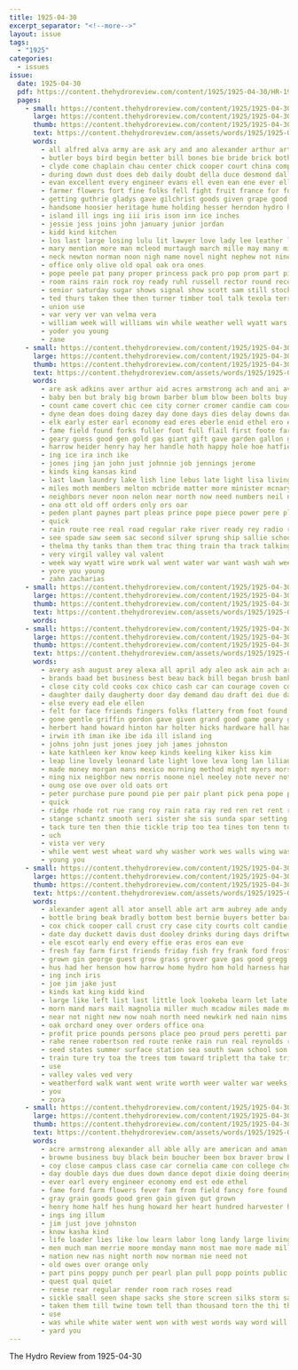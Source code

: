 ```yaml
---
title: 1925-04-30
excerpt_separator: "<!--more-->"
layout: issue
tags:
  - "1925"
categories:
  - issues
issue:
  date: 1925-04-30
  pdf: https://content.thehydroreview.com/content/1925/1925-04-30/HR-1925-04-30.pdf
  pages:
    - small: https://content.thehydroreview.com/content/1925/1925-04-30/small/HR-1925-04-30-01.jpg
      large: https://content.thehydroreview.com/content/1925/1925-04-30/large/HR-1925-04-30-01.jpg
      thumb: https://content.thehydroreview.com/content/1925/1925-04-30/thumbnails/HR-1925-04-30-01.jpg
      text: https://content.thehydroreview.com/assets/words/1925/1925-04-30/HR-1925-04-30-01.txt
      words:
        - all alfred alva army are ask ary and ano alexander arthur arts american alert able ater aylor april
        - butler boys bird begin better bill bones bie bride brick both been brown burden brave bran benefield ban brides battle business big ball best bob bank baby box basket bach birth bene but burner boy burk
        - clyde come chaplain chau center chick cooper court china company camera church cedar charles card con claus cheer char clerk cast clar couch christian chop comes cha charley chapel class clock crane character cope city came car chief college cooks
        - during down dust does deb daily doubt della duce desmond dally desper dent day dinner dunlap daughter duty diana doing dale dawson dau
        - evan excellent every engineer evans ell even ean ene ever ella elsie emery ent east
        - farmer flowers fort fine folks fell fight fruit france for forth few from found first farm friends friday famous fellow field frank
        - getting guthrie gladys gave gilchrist goods given grape good garwood gibson ghering gray gay glad groom garden glee
        - handsome hoosier heritage hume holding hesser herndon hydro harvey hile henri high hoe honor held her hinton hold hin hamons hart hoot hoppers housekeeper house herbert had home has
        - island ill ings ing iii iris ison inn ice inches
        - jessie jess joins john january junior jordan
        - kidd kind kitchen
        - los last large losing lulu lit lawyer love lady lee leather late lemons lewis lad lines loc ler leonard little lorene las land lahoma
        - mary mention more man mcleod murtaugh march mille may many miss mabry mass mix most maid matter mission men morning machin music min mash made mor means much
        - neck newton norman noon nigh name novel night nephew not nine nidiffer ning numbers nicely now new
        - office only olive old opal oak ora ones
        - pope peele pat pany proper princess pack pro pop prom part piano pees pon people past plenty paul public per president palmer parsonage post pounds pound
        - room rains rain rock roy ready ruhl russell rector round record rene real rad rol richert riding ralph rather run
        - senior saturday sugar shows signal show scott sam still stockman star sell she season sata state soon shaw starring shell stove sermon sunday sale storm see shape ser stormy speaker stem six such short sund school sack special side sweeper smith solo son sis sales sister
        - ted thurs taken thee then turner timber tool talk texola terrible them toward ting tom take the thomas than turns tome too table tilbe theis
        - union use
        - var very ver van velma vera
        - william week will williams win while weather well wyatt wars worley wen wish white with was wash word weak wings weatherford way weeks worlds walk work wells winkle water war
        - yoder you young
        - zane
    - small: https://content.thehydroreview.com/content/1925/1925-04-30/small/HR-1925-04-30-02.jpg
      large: https://content.thehydroreview.com/content/1925/1925-04-30/large/HR-1925-04-30-02.jpg
      thumb: https://content.thehydroreview.com/content/1925/1925-04-30/thumbnails/HR-1925-04-30-02.jpg
      text: https://content.thehydroreview.com/assets/words/1925/1925-04-30/HR-1925-04-30-02.txt
      words:
        - are ask adkins aver arthur aid acres armstrong ach and ani ave asa agent all area autumn april ane
        - baby ben but braly big brown barber blum blow been bolts buy both books better bent bloom bert bell bet box bandy boy branson bead bound bei bees bureau
        - count came covert chic cee city corner cromer candie cam couch car chi cream craig clear crissman child cin creek collar coats chick church cake con cotton can cowden claney cox call company carrier cach certain cooks care cry
        - dyne dean does doing dazey day done days dies delay downs daughter dire damm diamond davis doe
        - elk early ester earl economy ead eres eberle enid ethel ero esther ent every eme even ell
        - fame field found forks fuller foot full flail first foote farmer flood farm friday fed fountain farms fie frank fresh file from freshman fund fields foreman free fate for fruit few friends
        - geary guess good gen gold gas giant gift gave garden gallon guthrie gist griffin guy goods going ground german
        - harrow heider henry hay her handle hoth happy hole hoe hatfield hinton hodnett haggard hobby handsome halls hurrell harvester harry harness hope hour hall hand homes heen hainline had harvey home henke hose hercules has high hooker herndon how hydro herbert horace
        - ing ice ira inch ike
        - jones jing jan john just johnnie job jennings jerome
        - kinds king kansas kind
        - last lawn laundry lake lish line lebus late light lisa living lanting ling lor left less live little lawerence large let lights luther lamp long later like lee
        - miles moth members melton mcbride matter more minister mcnary mor much mon morgan mat morning many minnie mare mary miss must mail man meadow monday master memory made merrill moe money mee murphy mis mean
        - neighbors never noon nelon near north now need numbers neil night new not news needs
        - ona ott old off orders only ors oar
        - peden plant paynes part pleas prince pope piece power pere plain pauls pear paxton post per past pound pan process pent plows
        - quick
        - rain route ree real road regular rake river ready rey radio ret ray
        - see spade saw seem sac second silver sprung ship sallie school such stocks single save sunday sid spring savin small son storm som shone shaw stillson special sone struck seger service steel send star salad speed sila still sup sun sam store super sole sell she shells saturday said
        - thelma thy tanks than them trac thing train tha track talkington terrible the tas thi tilda town ten take then top
        - very virgil valley val valent
        - week way wyatt wire work wal went water war want wash wah wee with was well wit waste warkentin wick will wynona while working
        - yore you young
        - zahn zacharias
    - small: https://content.thehydroreview.com/content/1925/1925-04-30/small/HR-1925-04-30-03.jpg
      large: https://content.thehydroreview.com/content/1925/1925-04-30/large/HR-1925-04-30-03.jpg
      thumb: https://content.thehydroreview.com/content/1925/1925-04-30/thumbnails/HR-1925-04-30-03.jpg
      text: https://content.thehydroreview.com/assets/words/1925/1925-04-30/HR-1925-04-30-03.txt
      words:
    - small: https://content.thehydroreview.com/content/1925/1925-04-30/small/HR-1925-04-30-04.jpg
      large: https://content.thehydroreview.com/content/1925/1925-04-30/large/HR-1925-04-30-04.jpg
      thumb: https://content.thehydroreview.com/content/1925/1925-04-30/thumbnails/HR-1925-04-30-04.jpg
      text: https://content.thehydroreview.com/assets/words/1925/1925-04-30/HR-1925-04-30-04.txt
      words:
        - avery ash august arey alexa all april ady aleo ask ain ach ary arm ayes are art and arms area able angers ana
        - brands baad bet business best beau back bill began brush banks bee big but bank bead boy ber bunch bud ben bas bills bonds born bert bol bie binder buy begun bone been baby better bis boys breath
        - close city cold cooks cox chico cash car can courage coven comb cia chamber clara county come charm child clint call check custer
        - daughter daily daugherty door day demand dau draft dei due dandy during days dries deere dor
        - else every ead ele ellen
        - felt for face friends fingers folks flattery from foot found ford frances fie friday fund first forland few foote farm flick
        - gone gentle griffin gordon gave given grand good game geary gies gibbs
        - herbert hand howard hinton har holter hicks hardware hall hade hundred him hands had how henry head home horse hani house health heir her hydro hal human hurry height hor hard hatfield hud harriet hair heger hund hie
        - irwin ith iman ike ibe ida ill island ing
        - johns john just jones joey joh james johnston
        - kate kathleen ker know keep kinds keeling kiker kiss kim
        - leap line lovely leonard late light love leva long lan lilian list loose longer lillian let leader liberty lowman left les look little like
        - made money morgan mans mexico morning method might myers morse marks market men many minn moment monday maize meo may more man marke mules mis
        - ning nix neighbor new norris noone niel neeley note never not
        - oung ose ove over old oats ort
        - peter purchase pure pound pie per pair plant pick pena pope president plenty power pleasant poet pam pat plants piedmont por pers pounds pen
        - quick
        - ridge rhode rot rue rang roy rain rata ray red ren ret rent rawleigh rok rock rie real read row
        - stange schantz smooth seri sister she sis sunda spar setting sor send span salb shoats shar second seems swift stockton steel sweet shidler single sat stunz schreck surplus school sense say styles soy shoulder sudan sin simple standing settle sale show sell sugar sen sally selling see smile saturday seed son saw sal strong sam stocks still
        - tack ture ten then thie tickle trip too tea tines ton tenn toward tor taylor try thi thompson tard till taken tod than the top tee them texas trom tail theron toe team
        - uch
        - vista ver very
        - while went west wheat ward why washer work wes walls wing waste was words wall way ware wry white won weatherford write will wold wind with word wage wax wife weight well want welcome
        - young you
    - small: https://content.thehydroreview.com/content/1925/1925-04-30/small/HR-1925-04-30-05.jpg
      large: https://content.thehydroreview.com/content/1925/1925-04-30/large/HR-1925-04-30-05.jpg
      thumb: https://content.thehydroreview.com/content/1925/1925-04-30/thumbnails/HR-1925-04-30-05.jpg
      text: https://content.thehydroreview.com/assets/words/1925/1925-04-30/HR-1925-04-30-05.txt
      words:
        - alexander agent all ator ansell able art arm aubrey ade andy and armstrong are
        - bottle bring beak bradly bottom best bernie buyers better barber bryan but bish brother business bert bey bill bank buy
        - cox chick cooper call crust cry case city courts colt candie cold cash chief charlie collins can come chilli cove cook corn chestnut cross cedar company course car college clarence chronic
        - date day duckett davis dust dooley drinks during days driftwood der double dise ded
        - ele escot early end every effie eras eros ean eve
        - fresh fay farm first friends friday fish fry frank ford frost for fam fill fruit fred from farmer former fall faye fore few filling field
        - grown gin george guest grow grass grover gave gas good gregg glad geary gordon gain gad
        - hus had her henson how harrow home hydro hom hold harness hands hollis handle homes height hinton hill has
        - ing inch iris
        - joe jim jake just
        - kinds kat king kidd kind
        - large like left list last little look lookeba learn let late lewis light lett low lake label lizzie lawton long lee
        - morn mand mars mail magnolia miller much mcadow miles made mulch many more may maud mary merle man morgan minerva mare mildred miss mill monday
        - near not night new now noah north need newkirk ned nain nims
        - oak orchard oney over orders office ona
        - profit price pounds persons place peo proud pers peretti par post pere pure pepe points part pent
        - rahe renee robertson red route renke rain run real reynolds res robert
        - seed states summer surface station sea south swan school son sigh storm silver spencer see store she sell sick sand siege sister sale start stand speed spring sales saturday sorrell stewart selves shoe sas schools spain season special sey sam smith state strong soon sary sunday sack service small sickles star short
        - train ture try toa the trees tom toward triplett tha take trip ton treat teach ten thing them tones thomas tope thyng
        - use
        - valley vales ved very
        - weatherford walk want went write worth weer walter war weeks witt with working way words west warkentin will wilson washita withers wife work weed washer was week wide why
        - you
        - zora
    - small: https://content.thehydroreview.com/content/1925/1925-04-30/small/HR-1925-04-30-06.jpg
      large: https://content.thehydroreview.com/content/1925/1925-04-30/large/HR-1925-04-30-06.jpg
      thumb: https://content.thehydroreview.com/content/1925/1925-04-30/thumbnails/HR-1925-04-30-06.jpg
      text: https://content.thehydroreview.com/assets/words/1925/1925-04-30/HR-1925-04-30-06.txt
      words:
        - acre armstrong alexander all able ally are american and aman alin ast america
        - browne business buy black bein boucher been box braver brow barn boys bird both brake board bigg bill band bring basket better bride
        - coy close campus class case car cornelia came con college choice company clover coats care calvin cost comment chaff county cheap comes courts commander city can cause carl crete call crank cake collier
        - day double days due dues down dance depot dixie doing deering desire
        - ever earl every engineer economy end est ede ethel
        - fame ford farm flowers fever fam from field fancy fore found first former fine florida flanders friday flower free fork foor fair fare fitzpatrick frost faille fresh for flow
        - gray grain goods good gren gain given gut grown
        - henry home half hes hung howard her heart hundred harvester high hugh how hardware him had hatfield harvey has harvest hori hopes hearty house hydro
        - ings ing illum
        - jim just jove johnston
        - know kasha kind
        - life loader lies like low learn labor long landy large living let light left legion lively lahoma lar
        - men much man merrie moore monday mann most mae more made mills merry mowe matter many may money mccormick
        - nation new nas night north now norman nie need not
        - old owes over orange only
        - part pins poppy punch per pearl plan pull popp points public poppie purchase pleasure proper poor pet pro pretty pole pop parson pounds paper pink
        - quest qual quiet
        - reese rear regular render room rach roses read
        - sickle small seen shape sacks she store screen silks storm said sal silk service sum selling scott smith state sheets stocks sur samples sees sunday sherbert south shed simmons sup savor such stores straw sales special sale second stunz sunny spring saturday stone sugar saline
        - taken them till twine town tell than thousand torn the thi thome tom thresher teat tissue then toa tomb track
        - use
        - was while white water went won with west words way word will why wait warm wallace wife wean well week wagon weed work wonder
        - yard you
---
```


The Hydro Review from 1925-04-30

<!--more-->

